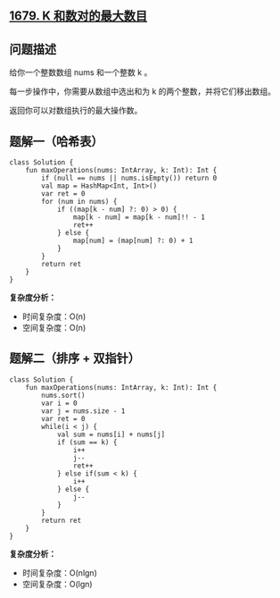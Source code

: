 ## [1679. K 和数对的最大数目](https://leetcode.cn/problems/max-number-of-k-sum-pairs/description/)

## 问题描述

给你一个整数数组 nums 和一个整数 k 。

每一步操作中，你需要从数组中选出和为 k 的两个整数，并将它们移出数组。

返回你可以对数组执行的最大操作数。

## 题解一（哈希表）

```
class Solution {
    fun maxOperations(nums: IntArray, k: Int): Int {
        if (null == nums || nums.isEmpty()) return 0
        val map = HashMap<Int, Int>()
        var ret = 0
        for (num in nums) {
            if ((map[k - num] ?: 0) > 0) {
                map[k - num] = map[k - num]!! - 1
                ret++
            } else {
                map[num] = (map[num] ?: 0) + 1
            }
        }
        return ret
    }
}
```

**复杂度分析：**

- 时间复杂度：O(n)
- 空间复杂度：O(n)

## 题解二（排序 + 双指针）

```
class Solution {
    fun maxOperations(nums: IntArray, k: Int): Int {
        nums.sort()
        var i = 0
        var j = nums.size - 1
        var ret = 0
        while(i < j) {
            val sum = nums[i] + nums[j]
            if (sum == k) {
                i++
                j--
                ret++
            } else if(sum < k) {
                i++
            } else {
                j--
            }
        }
        return ret
    }
}
```

**复杂度分析：**

- 时间复杂度：O(nlgn)
- 空间复杂度：O(lgn)
